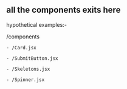 ## all the components exits here 

hypothetical examples:-

 /components

    - /Card.jsx

    - /SubmitButton.jsx

    - /Skeletons.jsx
    
    - /Spinner.jsx
